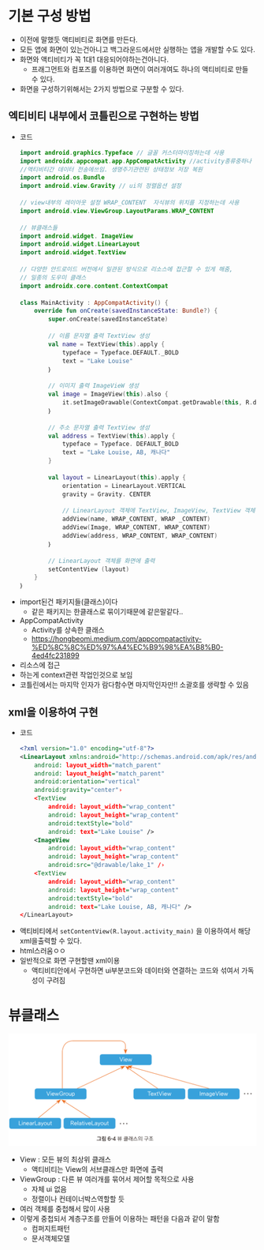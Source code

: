 # 기본 구성 방법
- 이전에 말했듯 액티비티로 화면를 만든다.
- 모든 앱에 화면이 있는건아니고 백그라운드에서만 실행하는 앱을 개발할 수도 있다.
- 화면와 액티비티가 꼭 1대1 대응되어야하는건아니다.
	- 프래그먼트와 컴포즈를 이용하면 화면이 여러개여도 하나의 액티비티로 만들 수 있다.
- 화면을 구성하기위해서는 2가지 방법으로 구분할 수 있다.

## 엑티비티 내부에서 코틀린으로 구현하는 방법
- 코드
	```kotlin
	import android.graphics.Typeface // 글꼴 커스터마이징하는데 사용
	import androidx.appcompat.app.AppCompatActivity //activity종류중하나
	//액티비티간 데이터 전송에쓰임. 생명주기관련된 상태정보 저장 복원
	import android.os.Bundle 
	import android.view.Gravity // ui의 정렬옵션 설정
	
	// view내부의 레이아웃 설정 WRAP_CONTENT  자식뷰의 위치를 지정하는데 사용
	import android.view.ViewGroup.LayoutParams.WRAP_CONTENT
	
	// 뷰클래스들
	import android.widget. ImageView
	import android.widget.LinearLayout 
	import android.widget.TextView 
	
	// 다양한 안드로이드 버전에서 일관된 방식으로 리소스에 접근할 수 있게 해줌,
	// 일종의 도우미 클래스
	import androidx.core.content.ContextCompat
	
	class MainActivity : AppCompatActivity() {
		override fun onCreate(savedInstanceState: Bundle?) {
			super.onCreate(savedInstanceState)
			
			// 이름 문자열 출력 TextView 생성
			val name = TextView(this).apply {
				typeface = Typeface.DEFAULT._BOLD
				text = "Lake Louise"
			｝
		
			// 이미지 출력 ImageVieW 생성
			val image = ImageView(this).also {
				it.setImageDrawable(ContextCompat.getDrawable(this, R.drawable.lake_1))
			｝
			
			// 주소 문자열 출력 TextView 생성
			val address = TextView(this).apply {
				typeface = Typeface. DEFAULT_BOLD
				text = "Lake Louise, AB, 캐나다"
			}
			
			val layout = LinearLayout(this).apply {
				orientation = LinearLayout.VERTICAL
				gravity = Gravity. CENTER
				
				// LinearLayout 객체에 TextView, ImageView, TextView 객체 추가
				addView(name, WRAP_CONTENT, WRAP _CONTENT)
				addView(Image, WRAP_CONTENT, WRAP_CONTENT)
				addView(address, WRAP_CONTENT, WRAP_CONTENT)
			｝
			
			// LinearLayout 객체를 화면에 출력
			setContentView (layout)
		}
	｝
	```
- import된건 패키지들(클래스)이다
	- 같은 패키지는 한클래스로 묶이기때문에 같은말같다..
- AppCompatActivity
	- Activity를 상속한 클래스
	- https://hongbeomi.medium.com/appcompatactivity-%ED%8C%8C%ED%97%A4%EC%B9%98%EA%B8%B0-4ed4fc231899
- 리소스에 접근
- 하는게 context관련 작업인것으로 보임
- 코틀린에서는 마지막 인자가 람다함수면 마지막인자만!! 소괄호를 생략할 수 있음
## xml을 이용하여 구현
- 코드
	```xml
	<?xml version="1.0" encoding="utf-8"?>
	<LinearLayout xmlns:android="http://schemas.android.com/apk/res/android"
		android: layout_width="match_parent" 
		android: layout_height="match_parent"
		android:orientation="vertical"
		android:gravity="center"›
		<TextView
			android: layout_width="wrap_content" 
			android: layout_height="wrap_content"
			android:textStyle="bold"
			android: text="Lake Louise" />
		<ImageView
			android: layout_width="wrap_content" 
			android: layout_height="wrap_content"
			android:src="@drawable/lake_1" /›
		<TextView
			android: layout_width="wrap_content"
			android: layout_height="wrap_content"
			android:textStyle="bold"
			android: text="Lake Louise, AB, 캐나다" />
	</LinearLayout>
	```
- 액티비티에서 `setContentView(R.layout.activity_main)` 을 이용하여서 해당 xml을출력할 수 있다.
- html스러움ㅇㅇ
- 일반적으로 화면 구현할땐 xml이용
	- 액티비티안에서 구현하면 ui부분코드와 데이터와 연결하는 코드와 섞여서 가독성이 구려짐

# 뷰클래스
![|600](assets/4_화면%20구성-20241223010710073.png)

- View  : 모든 뷰의 최상위 클래스
	- 액티비티는 View의 서브클래스만 화면에 출력
- ViewGroup : 다른 뷰 여러개를 묶어서 제어할 목적으로 사용
	- 자체 ui 없음
	- 정렬이나 컨테이너박스역할할 듯
- 여러 객체를 중첩해서 많이 사용
- 이렇게 중첩되서 계층구조를 만들어 이용하는 패턴을 다음과 같이 말함
	- 컴퍼지트패턴
	- 문서객체모델